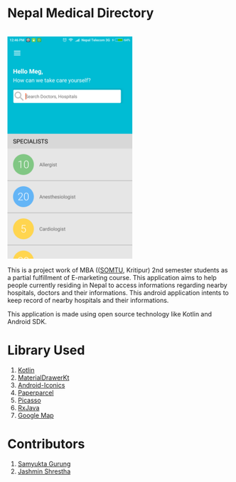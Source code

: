 # Nepal Medical Directory


<br>
<img height="500" src="https://github.com/munnadroid/nmd/blob/master/app/screenshot_1.png"/>
<br>


This is a project work of MBA (([SOMTU](http://www.somtu.edu.np/), Kritipur) 2nd semester students as a partial fulfillment of E-marketing course. This application aims to help people currently residing in Nepal to access informations regarding nearby hospitals, doctors and their informations. This android application intents to keep record of nearby hospitals and their informations.

This application is made using open source technology like Kotlin and Android SDK.

Library Used
================
1. [Kotlin](https://kotlinlang.org/)
2. [MaterialDrawerKt](https://github.com/zsmb13/MaterialDrawerKt)
3. [Android-Iconics](https://github.com/mikepenz/Android-Iconics)
4. [Paperparcel](https://github.com/grandstaish/paperparcel)
5. [Picasso](https://github.com/square/picasso)
6. [RxJava](https://github.com/ReactiveX/RxJava)
7. [Google Map](https://developers.google.com/maps/)


Contributors
==============
1. [Samyukta Gurung](https://github.com/yuktamas)   
2. [Jashmin Shrestha](https://github.com/jashminshrestha02)
